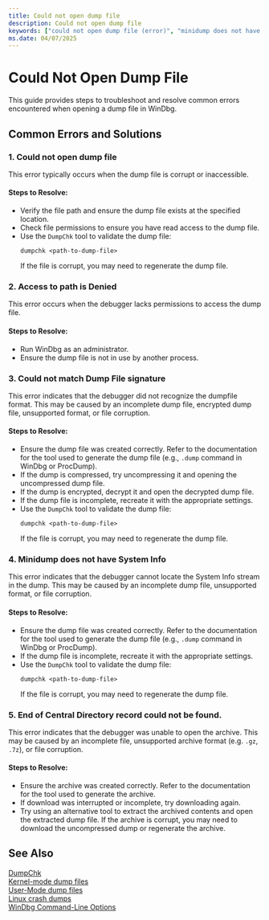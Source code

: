 ```yaml
---
title: Could not open dump file
description: Could not open dump file
keywords: ["could not open dump file (error)", "minidump does not have system info", "could not match dump file signature"]
ms.date: 04/07/2025
---
```


# Could Not Open Dump File

This guide provides steps to troubleshoot and resolve common errors encountered when opening a dump file in WinDbg.

## Common Errors and Solutions

### 1. **Could not open dump file**

This error typically occurs when the dump file is corrupt or inaccessible.

#### Steps to Resolve:

- Verify the file path and ensure the dump file exists at the specified location.
- Check file permissions to ensure you have read access to the dump file.
- Use the `DumpChk` tool to validate the dump file:
  ```console
  dumpchk <path-to-dump-file>
  ```
  If the file is corrupt, you may need to regenerate the dump file.

### 2. **Access to path is Denied**

This error occurs when the debugger lacks permissions to access the dump file.

#### Steps to Resolve:

- Run WinDbg as an administrator.
- Ensure the dump file is not in use by another process.

### 3. **Could not match Dump File signature**

This error indicates that the debugger did not recognize the dumpfile  format. This may be caused by an incomplete dump file, encrypted dump file, unsupported format, or file corruption.

#### Steps to Resolve:

- Ensure the dump file was created correctly. Refer to the documentation for the tool used to generate the dump file (e.g., `.dump` command in WinDbg or ProcDump).
- If the dump is compressed, try uncompressing it and opening the uncompressed dump file.
- If the dump is encrypted, decrypt it and open the decrypted dump file.
- If the dump file is incomplete, recreate it with the appropriate settings.
- Use the `DumpChk` tool to validate the dump file:
  ```console
  dumpchk <path-to-dump-file>
  ```
  If the file is corrupt, you may need to regenerate the dump file.

### 4. **Minidump does not have System Info**

This error indicates that the debugger cannot locate the System Info stream in the dump. This may be caused by an incomplete dump file, unsupported format, or file corruption.

#### Steps to Resolve:

- Ensure the dump file was created correctly. Refer to the documentation for the tool used to generate the dump file (e.g., `.dump` command in WinDbg or ProcDump).
- If the dump file is incomplete, recreate it with the appropriate settings.
- Use the `DumpChk` tool to validate the dump file:
  ```console
  dumpchk <path-to-dump-file>
  ```
  If the file is corrupt, you may need to regenerate the dump file.

### 5. **End of Central Directory record could not be found.**

This error indicates that the debugger was unable to open the archive. This may be caused by an incomplete file, unsupported archive format (e.g. `.gz`, `.7z`), or file corruption.

#### Steps to Resolve:

- Ensure the archive was created correctly. Refer to the documentation for the tool used to generate the archive.
- If download was interrupted or incomplete, try downloading again.
- Try using an alternative tool to extract the archived contents and open the extracted dump file.
  If the archive is corrupt, you may need to download the uncompressed dump or regenerate the archive.

## See Also

[DumpChk](dumpchk.md)  
[Kernel-mode dump files](kernel-mode-dump-files.md)  
[User-Mode dump files](user-mode-dump-files.md)  
[Linux crash dumps](linux-crash-dumps.md)  
[WinDbg Command-Line Options](windbg-command-line-options.md)  